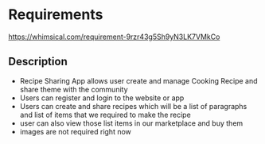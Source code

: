 # Requirements
https://whimsical.com/requirement-9rzr43g5Sh9yN3LK7VMkCo

## Description
- Recipe Sharing App allows user create and manage Cooking Recipe and share theme with the community
- Users can register and login to the website or app
- Users can create and share recipes which will be a list of paragraphs and list of items that we required to make the recipe
- user can also view those list items in our marketplace and buy them
- images are not required right now 
